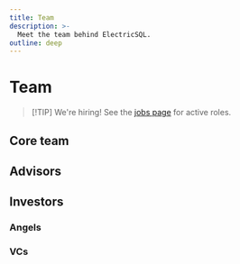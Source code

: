 ```yaml
---
title: Team
description: >-
  Meet the team behind ElectricSQL.
outline: deep
---
```


<script setup>
import TeamMembers from '../src/components/TeamMembers.vue'
import { data } from '../data/team.data.ts'

const { advisors, angels, team, vcs } = data
</script>

<style scoped>
  .vp-doc h3 {
    margin-bottom: 1rem;
  }
</style>

# Team

> [!TIP] We're hiring!
> See the [jobs page](/about/jobs/) for active roles.

## Core team

<TeamMembers :items="team" />

## Advisors

<TeamMembers :items="advisors" />

## Investors

### Angels

<TeamMembers :items="angels" />

### VCs

<TeamMembers :items="vcs" />